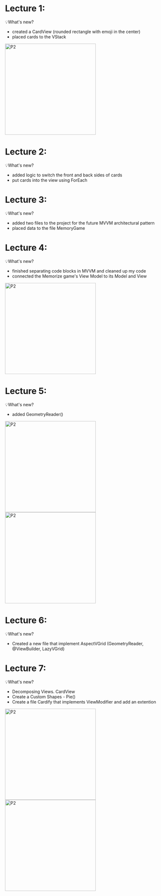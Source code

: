 #  Lecture 1: 
💡What's new?
- created a CardView (rounded rectangle with emoji in the center)
- placed cards to the VStack

<img width="300" alt="P2" src="https://sun9-21.userapi.com/impg/_gbGMMQd9DWDsY2QArIyCwOcdxUKMVGiN721fQ/TnNhkqekUtM.jpg?size=587x1075&quality=96&sign=cb91481b3a49b8dd40115f65904a826f&type=album"> 

#  Lecture 2: 
💡What's new?
- added logic to switch the front and back sides of cards
- put cards into the view using ForEach


#  Lecture 3: 
💡What's new?
- added two files to the project for the future MVVM architectural pattern
- placed data to the file MemoryGame


#  Lecture 4: 
💡What's new?
- finished separating code blocks in MVVM and cleaned up my code
- сonnected the Memorize game's View Model to its Model and View

<img width="300" alt="P2" src="https://sun9-68.userapi.com/impg/RXB9hmE3LNS42T3goA-wyRm3hRI6VvXP29P_6Q/76nv2TrGSbI.jpg?size=566x1080&quality=96&sign=b84815f80a13ea4c16bf4f3ea61f5683&type=album">

#  Lecture 5: 
💡What's new?
- added GeometryReader()

<img width="300" alt="P2" src="https://sun9-72.userapi.com/impg/3dweKP1qyVK6Bv9IKzMjcDhUJWiK0IrYQrgI8Q/HSVnGNqa_QE.jpg?size=560x1060&quality=96&sign=a2dfeae334ee676eb8348cad69e4e87a&type=album"> <img width="300" alt="P2" src="https://sun9-36.userapi.com/impg/AIvRyeUK9O_eROjf3njzVHAOnE2EWvE4ICjppA/zbDVQFEX9Vg.jpg?size=560x1060&quality=96&sign=f2d3876aaa407adeea92f9e288a69cc4&type=album">

 #  Lecture 6: 
💡What's new?
- Created a new file that implement AspectVGrid (GeometryReader, @ViewBuilder, LazyVGrid)

 #  Lecture 7: 
💡What's new?
- Decomposing Views. CardView
- Create a Custom Shapes - Pie()
- Create a file Cardify that implements ViewModifier and add an extention

<img width="300" alt="P2" src="https://sun9-79.userapi.com/impg/0nih3tQYmcQqHPr9Bdyk8S7yoqrAJSyZ1dqspg/PM97p1KwHB4.jpg?size=642x1242&quality=96&sign=e346f7fddd9e1af4b0284e69ad769851&type=album"> <img width="300" alt="P2" src="https://sun9-80.userapi.com/impg/dBVVYLT5djFKDzIIn9BTkEP3NbtzohdFbgec2A/6CQZmwjbcT4.jpg?size=640x1240&quality=96&sign=6ff2d07a70005a9af3720c0061b5089d&type=album">
